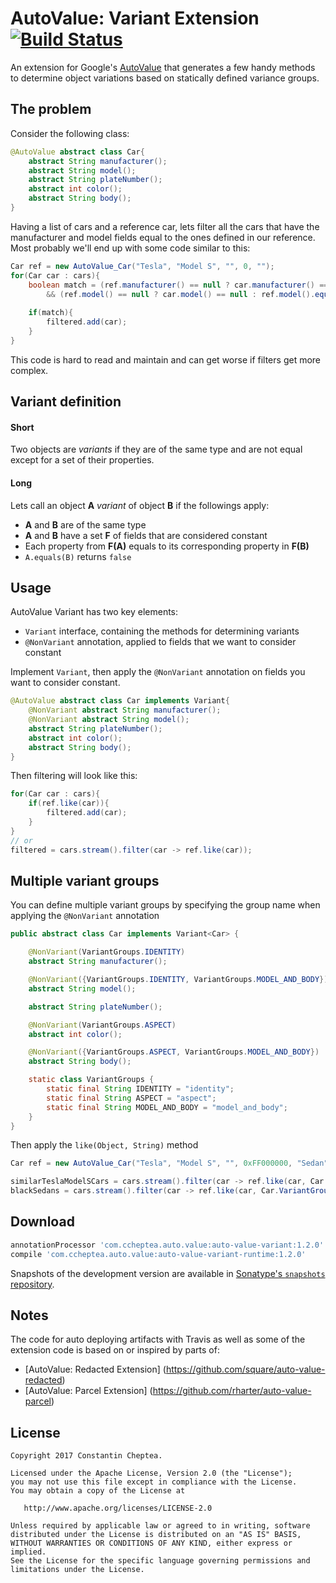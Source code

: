 # AutoValue: Variant Extension [![Build Status](https://travis-ci.org/ccheptea/auto-value-variant.svg?branch=master)](https://travis-ci.org/ccheptea/auto-value-variant)

An extension for Google's [AutoValue](https://github.com/google/auto/tree/master/value) 
that generates a few handy methods to determine object variations based on statically defined variance groups.

## The problem

Consider the following class:
```java
@AutoValue abstract class Car{
    abstract String manufacturer();
    abstract String model();
    abstract String plateNumber();
    abstract int color();
    abstract String body();
}
```

Having a list of cars and a reference car, lets filter all the cars that have the manufacturer and model fields 
equal to the ones defined in our reference. Most probably we'll end up with some code similar to this:
```java
Car ref = new AutoValue_Car("Tesla", "Model S", "", 0, "");
for(Car car : cars){
    boolean match = (ref.manufacturer() == null ? car.manufacturer() == null : ref.manufacturer().equals(car.manufacturer()))
        && (ref.model() == null ? car.model() == null : ref.model().equals(car.model()))
    
    if(match){
        filtered.add(car);
    }
}
```
This code is hard to read and maintain and can get worse if filters get more complex.

## Variant definition

#### Short 
Two objects are _variants_ if they are of the same type and are not equal except for a set of their properties.

#### Long
Lets call an object **A** _variant_ of object **B** if the followings apply:

* **A** and **B** are of the same type
* **A** and **B** have a set **F** of fields that are considered constant
* Each property from **F(A)** equals to its corresponding property in **F(B)**
* ``A.equals(B)`` returns ``false``
 
## Usage

AutoValue Variant has two key elements:

* ``Variant`` interface, containing the methods for determining variants
* ``@NonVariant`` annotation, applied to fields that we want to consider constant

Implement ``Variant``, then apply the ``@NonVariant`` annotation on fields you want to consider constant. 
```java
@AutoValue abstract class Car implements Variant{
    @NonVariant abstract String manufacturer();
    @NonVariant abstract String model();
    abstract String plateNumber();
    abstract int color();
    abstract String body();
}
```

Then filtering will look like this:
```java
for(Car car : cars){
    if(ref.like(car)){
        filtered.add(car);
    }
}
// or 
filtered = cars.stream().filter(car -> ref.like(car));
```

## Multiple variant groups
You can define multiple variant groups by specifying the group name when applying the ``@NonVariant`` annotation

```java
public abstract class Car implements Variant<Car> {

    @NonVariant(VariantGroups.IDENTITY)
    abstract String manufacturer();

    @NonVariant({VariantGroups.IDENTITY, VariantGroups.MODEL_AND_BODY})
    abstract String model();

    abstract String plateNumber();

    @NonVariant(VariantGroups.ASPECT)
    abstract int color();

    @NonVariant({VariantGroups.ASPECT, VariantGroups.MODEL_AND_BODY})
    abstract String body();

    static class VariantGroups {
        static final String IDENTITY = "identity";
        static final String ASPECT = "aspect";
        static final String MODEL_AND_BODY = "model_and_body";
    }
}
```
Then apply the ``like(Object, String)`` method

```java
Car ref = new AutoValue_Car("Tesla", "Model S", "", 0xFF000000, "Sedan");

similarTeslaModelSCars = cars.stream().filter(car -> ref.like(car, Car.VariantGroups.IDENTITY));
blackSedans = cars.stream().filter(car -> ref.like(car, Car.VariantGroups.ASPECT));
```

## Download

```groovy
annotationProcessor 'com.ccheptea.auto.value:auto-value-variant:1.2.0'
compile 'com.ccheptea.auto.value:auto-value-variant-runtime:1.2.0'
 ```

Snapshots of the development version are available in [Sonatype's `snapshots` repository][snap].


## Notes

The code for auto deploying artifacts with Travis as well as some of the extension code is based on or inspired by parts of:
* [AutoValue: Redacted Extension] (https://github.com/square/auto-value-redacted)
* [AutoValue: Parcel Extension] (https://github.com/rharter/auto-value-parcel)

## License


```
Copyright 2017 Constantin Cheptea.

Licensed under the Apache License, Version 2.0 (the "License");
you may not use this file except in compliance with the License.
You may obtain a copy of the License at

   http://www.apache.org/licenses/LICENSE-2.0

Unless required by applicable law or agreed to in writing, software
distributed under the License is distributed on an "AS IS" BASIS,
WITHOUT WARRANTIES OR CONDITIONS OF ANY KIND, either express or implied.
See the License for the specific language governing permissions and
limitations under the License.
```

[snap]: https://oss.sonatype.org/content/repositories/snapshots/
